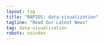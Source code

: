 ```yaml
---
layout: tag
title: "RAPIDS: data-visualization"
tagline: "Read Our Latest News"
tag: data-visualization
robots: noindex
---
```

